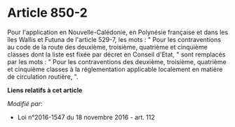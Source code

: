 # Article 850-2

Pour l'application en Nouvelle-Calédonie, en Polynésie française et dans les îles Wallis et Futuna  de l'article 529-7, les
mots : " Pour les contraventions au code de la route des deuxième, troisième, quatrième et cinquième classes dont la liste
est fixée par décret en Conseil d'Etat, " sont remplacés par les mots : " Pour les contraventions des deuxième, troisième,
quatrième et cinquième classes à la réglementation applicable localement en matière de circulation routière, ".

**Liens relatifs à cet article**

_Modifié par_:

  - Loi n°2016-1547 du 18 novembre 2016 - art. 112
